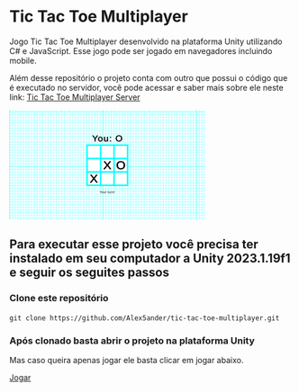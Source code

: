 # Tic Tac Toe Multiplayer
Jogo Tic Tac Toe Multiplayer desenvolvido na plataforma Unity utilizando C# e JavaScript. Esse jogo pode ser jogado em navegadores incluindo mobile.

Além desse repositório o projeto conta com outro que possui o código que é executado no servidor, você pode acessar e saber mais sobre ele neste link:
[Tic Tac Toe Multiplayer Server](https://github.com/Alex5ander/tic-tac-toe-multiplayer-server)

![preview](preview.png)

## Para executar esse projeto você precisa ter instalado em seu computador a Unity 2023.1.19f1 e seguir os seguites passos

### Clone este repositório

```
git clone https://github.com/Alex5ander/tic-tac-toe-multiplayer.git
```

### Após clonado basta abrir o projeto na plataforma Unity

Mas caso queira apenas jogar ele basta clicar em jogar abaixo.

[Jogar](https://alex5ander.itch.io/tic-tac-toe-multiplayer)
